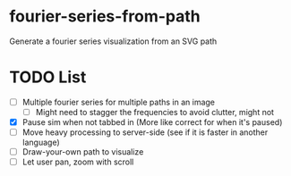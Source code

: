 # fourier-series-from-path
Generate a fourier series visualization from an SVG path


# TODO List
- [ ] Multiple fourier series for multiple paths in an image
    - [ ] Might need to stagger the frequencies to avoid clutter, might not
- [X] Pause sim when not tabbed in (More like correct for when it's paused)
- [ ] Move heavy processing to server-side (see if it is faster in another language)
- [ ] Draw-your-own path to visualize
- [ ] Let user pan, zoom with scroll
